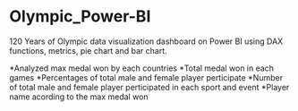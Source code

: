 # Olympic_Power-BI
120 Years of Olympic data visualization dashboard on Power BI using DAX functions, metrics, pie chart and bar chart.


*Analyzed max medal won by each countries
*Total medal won in each games
*Percentages of total male and female player perticipate
*Number of total male and female player perticipated in each sport and event
*Player name acording to the max medal won 
